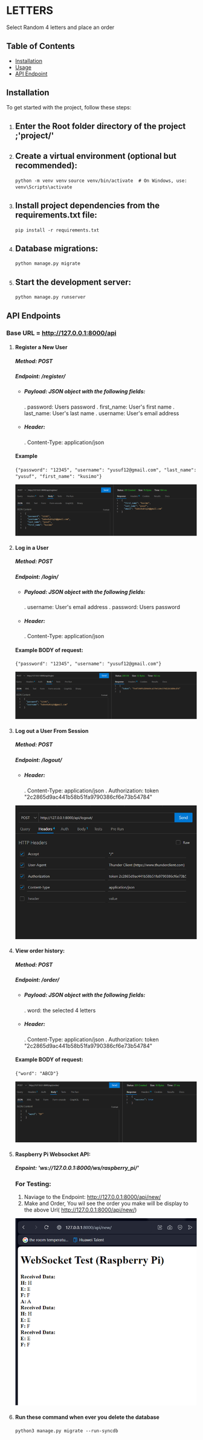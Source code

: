 # LETTERS

Select Random 4 letters and place an order

## Table of Contents

- [Installation](#installation)
- [Usage](#usage)
- [API Endpoint](#api-endpoint)

## Installation

To get started with the project, follow these steps:

1. ## Enter the Root folder directory of the project ;'project/'

2. ## Create a virtual environment (optional but recommended):
    ```python -m venv venv```
    ```source venv/bin/activate  # On Windows, use: venv\Scripts\activate```

3. ## Install project dependencies from the requirements.txt file:
    ```pip install -r requirements.txt```

3. ## Database migrations:
    ```python manage.py migrate```

4. ## Start the development server:
    ```python manage.py runserver```


## API Endpoints

### Base URL = http://127.0.0.1:8000/api

1. #### Register a New User
    ##### Method: POST
    ##### Endpoint: /register/
    - ##### Payload: JSON object with the following fields:
        . password: Users password
        . first_name: User's first name
        . last_name: User's last name
        . username: User's email address
    - ##### Header: 
        . Content-Type: application/json

    #### Example
    ```{"password": "12345", "username": "yusuf12@gmail.com", "last_name": "yusuf", "first_name": "kusimo"}```

    ![Alt text](register.png)

2. #### Log in a User
    ##### Method: POST
    ##### Endpoint: /login/
    - ##### Payload: JSON object with the following fields:
        . username: User's email address
        . password: Users password

    - ##### Header: 
        . Content-Type: application/json

    #### Example BODY of request:
    ```{"password": "12345", "username": "yusuf12@gmail.com"}```

    ![Alt text](login.png)

3. #### Log out a User From Session
    ##### Method: POST
    ##### Endpoint: /logout/
    - ##### Header: 
        . Content-Type: application/json
        . Authorization: token "2c2865d9ac441b58b51fa9790386cf6e73b54784"

    ![Alt text](logout.png)


4. #### View order history:
    ##### Method: POST
    ##### Endpoint: /order/
    - ##### Payload: JSON object with the following fields:
        . word: the selected 4 letters
    - ##### Header: 
        . Content-Type: application/json
        . Authorization: token "2c2865d9ac441b58b51fa9790386cf6e73b54784"

    #### Example BODY of request:
    ```{"word": "ABCD"}```

    ![Alt text](order.png)


5. #### Raspberry Pi Websocket API:
    ##### Enpoint: 'ws://127.0.0.1:8000/ws/raspberry_pi/'

    ### For Testing:
    1. Naviage to the Endpoint: http://127.0.0.1:8000/api/new/
    2. Make and Order, You wil see the order you make will be display to the above Url( http://127.0.0.1:8000/api/new/)

    ![Alt text](raspberry_pi.png)


6. #### Run these command when ever you delete the database
    ```python3 manage.py migrate --run-syncdb```
